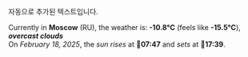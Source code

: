 
자동으로 추가된 텍스트입니다.

<!--START_SECTION:weather:moscow-->
Currently in **Moscow** (RU), the weather is: **-10.8°C** (feels like **-15.5°C**), ***overcast clouds***<br/>
On *February 18, 2025*, the *sun rises* at 🌅**07:47** and *sets* at 🌇**17:39**.
<!--END_SECTION:weather-->

